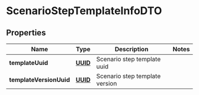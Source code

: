 # ScenarioStepTemplateInfoDTO

## Properties
Name | Type | Description | Notes
------------ | ------------- | ------------- | -------------
**templateUuid** | [**UUID**](UUID.md) | Scenario step template uuid | 
**templateVersionUuid** | [**UUID**](UUID.md) | Scenario step template version | 
